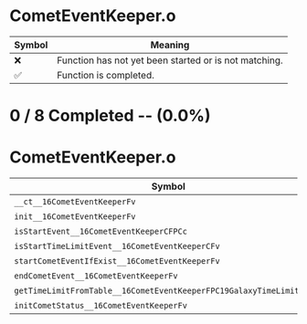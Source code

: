 # CometEventKeeper.o
| Symbol | Meaning 
| ------------- | ------------- 
| :x: | Function has not yet been started or is not matching. 
| :white_check_mark: | Function is completed. 


# 0 / 8 Completed -- (0.0%)
# CometEventKeeper.o
| Symbol | Decompiled? |
| ------------- | ------------- |
| `__ct__16CometEventKeeperFv` | :x: |
| `init__16CometEventKeeperFv` | :x: |
| `isStartEvent__16CometEventKeeperCFPCc` | :x: |
| `isStartTimeLimitEvent__16CometEventKeeperCFv` | :x: |
| `startCometEventIfExist__16CometEventKeeperFv` | :x: |
| `endCometEvent__16CometEventKeeperFv` | :x: |
| `getTimeLimitFromTable__16CometEventKeeperFPC19GalaxyTimeLimitInfoi` | :x: |
| `initCometStatus__16CometEventKeeperFv` | :x: |
